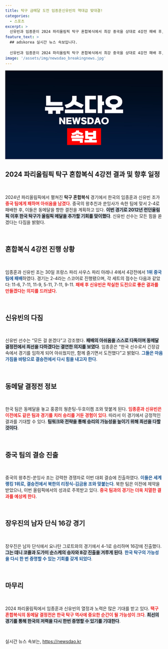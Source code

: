 ```yaml
---
title: 탁구 금메달 도전 임종훈신유빈의 역대급 맞대결!
categories:
  - 스포츠
excerpt: >
  신유빈과 임종훈이 2024 파리올림픽 탁구 혼합복식에서 최강 중국을 상대로 4강전 패배 후, 동메달 결정전에 도전합니다! 모든 걸 쏟겠다는 신유빈의 결의 속에, 12년 만의 올림픽 메달 수확 가능성이 열립니다.
feature_text: >
  ## adskorea 실시간 뉴스 속보입니다.

  신유빈과 임종훈이 2024 파리올림픽 탁구 혼합복식에서 최강 중국을 상대로 4강전 패배 후, 동메달 결정전에 도전합니다! 모든 걸 쏟겠다는 신유빈의 결의 속에, 12년 만의 올림픽 메달 수확 가능성이 열립니다.
image: '/assets/img/newsdao_breakingnews.jpg'
---
```


<p><img src="/assets/img/newsdao_breakingnews.jpg" alt="adskorea 속보" /></p>

<h2 data-ke-size="size26">2024 파리올림픽 탁구 혼합복식 4강전 결과 및 향후 일정</h2>

<p data-ke-size="size16">&nbsp;</p>

<p>2024년 파리올림픽에서 펼쳐진 <b>탁구 혼합복식</b> 경기에서 한국의 임종훈과 신유빈 조가 <b><span style="color: #ee2323;">중국 팀에게 패하며 아쉬움을 남겼다</span></b>. 중국의 왕추친과 쑨잉사가 속한 팀에 맞서 2-4로 패배한 후, 이들은 동메달을 향한 결전을 계획하고 있다. <b><span style="background-color: #21538527;">이번 경기로 2012년 런던올림픽 이후 한국 탁구가 올림픽 메달을 추가할 기회를 맞이했다</span></b>. 신유빈 선수는 모든 힘을 쏟겠다는 다짐을 밝혔다.</p></p>

<p data-ke-size="size16">&nbsp;</p>

<h2 data-ke-size="size26">혼합복식 4강전 진행 상황</h2>

<p data-ke-size="size16">&nbsp;</p>

<p>임종훈과 신유빈 조는 30일 프랑스 파리 사우스 파리 아레나 4에서 4강전에서 <b><span style="color: #1a5490;">1위 중국 팀에 패배</span></b>하였다. 경기는 2-4라는 스코어로 진행됐으며, 각 세트의 점수는 다음과 같았다: 11-6, 7-11, 11-9, 5-11, 7-11, 9-11. <b><span style="color: #ee2323;">패배 후 신유빈은 착실한 도전으로 좋은 결과를 만들겠다는 의지를 드러냈다</span></b>.</p></p>

<p data-ke-size="size16">&nbsp;</p>

<h2 data-ke-size="size26">신유빈의 다짐</h2>

<p data-ke-size="size16">&nbsp;</p>

<p>신유빈 선수는 “모든 걸 쏟겠다”고 강조했다. <b><span style="background-color: #21538527;">패배의 아쉬움을 스스로 다독이며 동메달 결정전에서 최선을 다하겠다는 결연한 의지를 보였다</span></b>. 임종훈은 “한국 선수로서 긴장감 속에서 경기를 임하게 되어 아쉬웠지만, 함께 즐기면서 도전했다”고 밝혔다. <b><span style="color: #1a5490;">그들은 마음가짐을 바탕으로 결승전에서 다시 힘을 내고자 한다</span></b>.</p></p>

<p data-ke-size="size16">&nbsp;</p>

<h2 data-ke-size="size26">동메달 결정전 정보</h2>

<p data-ke-size="size16">&nbsp;</p>

<p>한국 팀은 동메달을 놓고 홍콩의 웡춘팅-두호이켐 조와 맞붙게 된다. <b><span style="color: #ee2323;">임종훈과 신유빈은 이전에도 같은 팀과 경기를 치러 승리를 거둔 경험이 있다</span></b>. 따라서 이 경기에서 긍정적인 결과를 기대할 수 있다. <b><span style="background-color: #21538527;">팀워크와 전략을 통해 승리의 가능성을 높이기 위해 최선을 다할 것이다</span></b>.</p></p>

<p data-ke-size="size16">&nbsp;</p>

<h2 data-ke-size="size26">중국 팀의 결승 진출</h2>

<p data-ke-size="size16">&nbsp;</p>

<p>중국의 왕추친-쑨잉사 조는 강력한 경쟁자로 이번 대회 결승에 진출하였다. <b><span style="color: #1a5490;">이들은 세계랭킹 1위로, 결승전에서 북한의 리정식-김금용 조와 맞붙는다</span></b>. 북한 팀은 이전에 제약을 받았으나, 이번 올림픽에서의 성과로 주목받고 있다. <b><span style="color: #ee2323;">중국 팀과의 경기는 더욱 치열한 결과를 예상케 한다</span></b>.</p></p>

<p data-ke-size="size16">&nbsp;</p>

<h2 data-ke-size="size26">장우진의 남자 단식 16강 경기</h2>

<p data-ke-size="size16">&nbsp;</p>

<p>장우진은 남자 단식에서 요나탄 그로트와의 경기에서 4-1로 승리하며 16강에 진출했다. <b><span style="background-color: #21538527;">그는 데니 코줄과 도가미 순스케의 승자와 8강 진출을 겨루게 된다</span></b>. <b><span style="color: #1a5490;">한국 탁구의 가능성을 다시 한 번 증명할 수 있는 기회를 갖게 되었다</span></b>.</p></p>

<p data-ke-size="size16">&nbsp;</p>

<h2 data-ke-size="size26">마무리</h2>

<p data-ke-size="size16">&nbsp;</p>

<p>2024 파리올림픽에서 임종훈과 신유빈의 열정과 노력은 많은 기대를 받고 있다. <b><span style="color: #ee2323;">택구 혼합복식의 동메달 결정전은 한국 탁구 역사에 중요한 순간이 될 가능성이 크다</span></b>. <b><span style="background-color: #21538527;">최선의 경기를 통해 한국의 저력을 다시 한번 증명할 수 있기를 기대한다</span></b>.</p></p>

<p data-ke-size="size16">&nbsp;</p>
실시간 뉴스 속보는, <a href="https://newsdao.kr" rel="dofollow">https://newsdao.kr</a>


